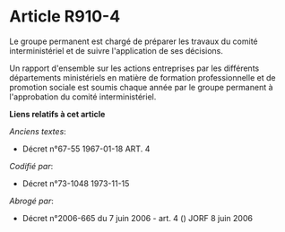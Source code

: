 # Article R910-4

Le groupe permanent est chargé de préparer les travaux du comité interministériel et de suivre l'application de ses
décisions.

Un rapport d'ensemble sur les actions entreprises par les différents départements ministériels en matière de formation
professionnelle et de promotion  sociale est soumis chaque année par le groupe permanent à l'approbation du comité
interministériel.

**Liens relatifs à cet article**

_Anciens textes_:

  - Décret n°67-55 1967-01-18 ART. 4

_Codifié par_:

  - Décret n°73-1048 1973-11-15

_Abrogé par_:

  - Décret n°2006-665 du 7 juin 2006 - art. 4 () JORF 8 juin 2006
